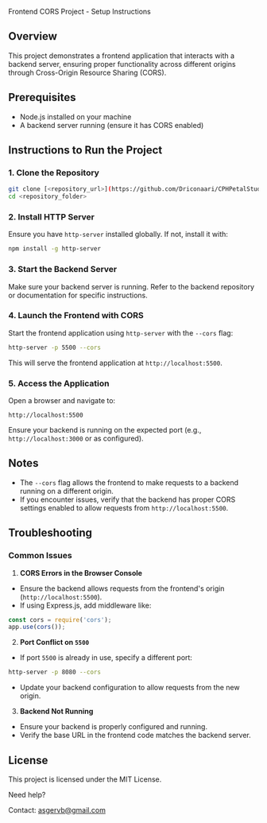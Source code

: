 Frontend CORS Project - Setup Instructions
## Overview
This project demonstrates a frontend application that interacts with a
backend server,
ensuring proper functionality across different origins through
Cross-Origin Resource Sharing (CORS).
## Prerequisites
- Node.js installed on your machine
- A backend server running (ensure it has CORS enabled)
## Instructions to Run the Project
### 1. Clone the Repository
```bash
git clone [<repository_url>](https://github.com/Driconaari/CPHPetalStudioFrontend.git)
cd <repository_folder>
```
### 2. Install HTTP Server
Ensure you have `http-server` installed globally. If not, install it with:
```bash
npm install -g http-server
```
### 3. Start the Backend Server
Make sure your backend server is running. Refer to the backend
repository or documentation for specific instructions.
### 4. Launch the Frontend with CORS
Start the frontend application using `http-server` with the `--cors` flag:
```bash
http-server -p 5500 --cors
```
This will serve the frontend application at `http://localhost:5500`.
### 5. Access the Application
Open a browser and navigate to:
```
http://localhost:5500
```
Ensure your backend is running on the expected port (e.g.,
`http://localhost:3000` or as configured).
## Notes
- The `--cors` flag allows the frontend to make requests to a backend
running on a different origin.
- If you encounter issues, verify that the backend has proper CORS
settings enabled to allow requests from `http://localhost:5500`.
## Troubleshooting
### Common Issues
1. **CORS Errors in the Browser Console**
 - Ensure the backend allows requests from the frontend's origin
(`http://localhost:5500`).
 - If using Express.js, add middleware like:
 ```javascript
 const cors = require('cors');
 app.use(cors());
 ```
2. **Port Conflict on `5500`**
 - If port `5500` is already in use, specify a different port:
 ```bash
 http-server -p 8080 --cors
 ```
 - Update your backend configuration to allow requests from the new
origin.
3. **Backend Not Running**
 - Ensure your backend is properly configured and running.
 - Verify the base URL in the frontend code matches the backend
server.
## License
This project is licensed under the MIT License.


Need help? 

Contact: asgervb@gmail.com

